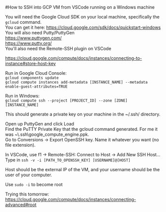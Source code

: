 #How to SSH into GCP VM from VSCode running on a Windows machine

<p>You will need the Google Cloud SDK on your local machine, specifically the <code>gcloud</code> command.<br>
You can get it here: <a href="https://cloud.google.com/sdk/docs/quickstart-windows" rel="nofollow">https://cloud.google.com/sdk/docs/quickstart-windows</a><br>
You will also need Putty/PuttyGen<br>
<a href="https://www.puttygen.com/" rel="nofollow">https://www.puttygen.com/</a><br>
<a href="https://www.putty.org/" rel="nofollow">https://www.putty.org/</a><br>
You'll also need the Remote-SSH plugin on VSCode</p>
<p><a href="https://cloud.google.com/compute/docs/instances/connecting-to-instance#store-host-key" rel="nofollow">https://cloud.google.com/compute/docs/instances/connecting-to-instance#store-host-key</a></p>
<p>Run in Google Cloud Console:<br>
<code>gcloud components update</code><br>
<code>gcloud compute instances add-metadata [INSTANCE_NAME] --metadata enable-guest-attributes=TRUE</code></p>
<p>Run in Windows:<br>
<code>gcloud compute ssh --project [PROJECT_ID] --zone [ZONE] [INSTANCE_NAME]</code></p>
<p>This should generate a private key on your machine in the ~/.ssh/ directory.</p>
<p>Open up PuttyGen and click Load<br>
Find the PuTTY Private Key that the gcloud command generated. For me it was ~\.ssh\google_compute_engine.ppk.<br>
Go to Conversions -&gt; Export OpenSSH key. Name it whatever you want (no file extension).</p>
<p>In VSCode, use f1 -&gt; Remote-SSH: Connect to Host -&gt; Add New SSH Host...<br>
Type in <code>ssh -v -i [PATH_TO_OPENSSH_KEY] [USERNAME]@[HOST]</code></p>
<p>Host should be the external IP of the VM, and your username should be the user of your computer.</p>
<p>Use <code>sudo -i</code> to become root</p>
<p>Trying this tomorrow: <a href="https://cloud.google.com/compute/docs/instances/connecting-advanced#root" rel="nofollow">https://cloud.google.com/compute/docs/instances/connecting-advanced#root</a></p>
